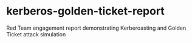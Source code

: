 # kerberos-golden-ticket-report
Red Team engagement report demonstrating Kerberoasting and Golden Ticket attack simulation
